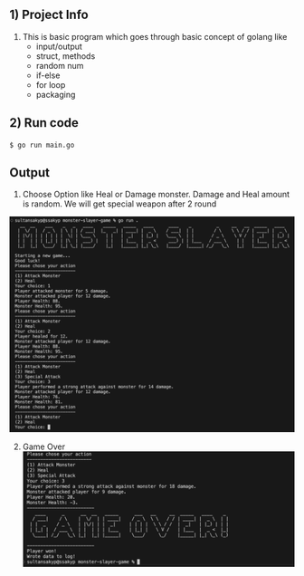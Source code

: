 ## 1) Project Info
1. This is basic program which goes through basic concept of golang
   like 
   - input/output 
   - struct, methods
   - random num
   - if-else
   - for loop
   - packaging

## 2) Run code
	$ go run main.go

## Output

1) Choose Option like Heal or Damage monster. Damage and Heal amount is random.
   We will get special weapon after 2 round


![Alt text](docs/sc_1.png?raw=true "Game Started")

2) Game Over
![Alt text](docs/sc_2.png?raw=true "Game Ended")